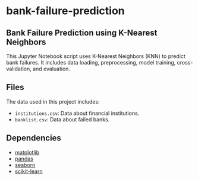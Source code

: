 # bank-failure-prediction

## Bank Failure Prediction using K-Nearest Neighbors

This Jupyter Notebook script uses K-Nearest Neighbors (KNN) to predict bank failures. It includes data loading, preprocessing, model training, cross-validation, and evaluation.

## Files
The data used in this project includes:
- `institutions.csv`: Data about financial institutions.
- `banklist.csv`: Data about failed banks.

## Dependencies
- [matplotlib](https://matplotlib.org/)
- [pandas](https://pandas.pydata.org/)
- [seaborn](https://seaborn.pydata.org/)
- [scikit-learn](https://scikit-learn.org/stable/)
